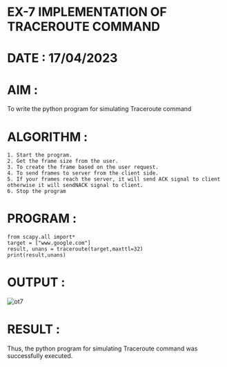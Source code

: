 # EX-7 IMPLEMENTATION OF TRACEROUTE COMMAND

# DATE : 17/04/2023

# AIM :
To write the python program for simulating Traceroute command


# ALGORITHM :
```
1. Start the program.
2. Get the frame size from the user.
3. To create the frame based on the user request.
4. To send frames to server from the client side.
5. If your frames reach the server, it will send ACK signal to client
otherwise it will sendNACK signal to client.
6. Stop the program
```
# PROGRAM :
```
from scapy.all import*
target = ["www.google.com"]
result, unans = traceroute(target,maxttl=32)
print(result,unans)
```

# OUTPUT :

![ot7](https://github.com/JeyaKrishnaSJ/EX-7/assets/118707091/65510dfc-7683-4384-a66c-72376061eef8)



# RESULT :
Thus, the python program for simulating Traceroute command was successfully executed.
